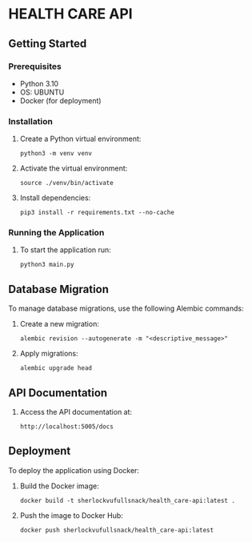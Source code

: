 # HEALTH CARE API

## Getting Started

### Prerequisites

-   Python 3.10
-   OS: UBUNTU
-   Docker (for deployment)

### Installation

1. Create a Python virtual environment:

    ```
    python3 -m venv venv
    ```

2. Activate the virtual environment:

    ```
    source ./venv/bin/activate
    ```

3. Install dependencies:

    ```
    pip3 install -r requirements.txt --no-cache
    ```

### Running the Application

1. To start the application run:

    ```
    python3 main.py
    ```

## Database Migration

To manage database migrations, use the following Alembic commands:

1. Create a new migration:

    ```
    alembic revision --autogenerate -m "<descriptive_message>"
    ```

2. Apply migrations:

    ```
    alembic upgrade head
    ```

## API Documentation

1. Access the API documentation at:

    ```
    http://localhost:5005/docs
    ```

## Deployment

To deploy the application using Docker:

1. Build the Docker image:

    ```
    docker build -t sherlockvufullsnack/health_care-api:latest .
    ```

2. Push the image to Docker Hub:

    ```
    docker push sherlockvufullsnack/health_care-api:latest
    ```
